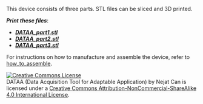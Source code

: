 This device consists of three parts. STL files can be sliced and 3D printed.

***Print these files***:
- ***[DATAA_part1.stl](https://github.com/ncan33/DATAA-2019/blob/master/cad_files/DATAA_part1.stl)***
- ***[DATAA_part2.stl](https://github.com/ncan33/DATAA-2019/blob/master/cad_files/DATAA_part2.stl)***
- ***[DATAA_part3.stl](https://github.com/ncan33/DATAA-2019/blob/master/cad_files/DATAA_part3.stl)***

For instructions on how to manufacture and assemble the device, refer to [how_to_assemble](https://github.com/ncan33/DATAA-2019/tree/master/how_to_assemble).


<a rel="license" href="http://creativecommons.org/licenses/by-nc-sa/4.0/"><img alt="Creative Commons License" style="border-width:0" src="https://i.creativecommons.org/l/by-nc-sa/4.0/88x31.png" /></a><br /><span xmlns:dct="http://purl.org/dc/terms/" property="dct:title">DATAA (Data Acquisition Tool for Adaptable Application)</span> by <span xmlns:cc="http://creativecommons.org/ns#" property="cc:attributionName">Nejat Can</span> is licensed under a <a rel="license" href="http://creativecommons.org/licenses/by-nc-sa/4.0/">Creative Commons Attribution-NonCommercial-ShareAlike 4.0 International License</a>.
